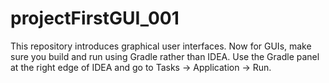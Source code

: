 # projectFirstGUI_001
This repository introduces graphical user interfaces.
Now for GUIs, make sure you build and run using Gradle rather than IDEA.
Use the Gradle panel at the right edge of IDEA and go to Tasks -> Application -> Run.
